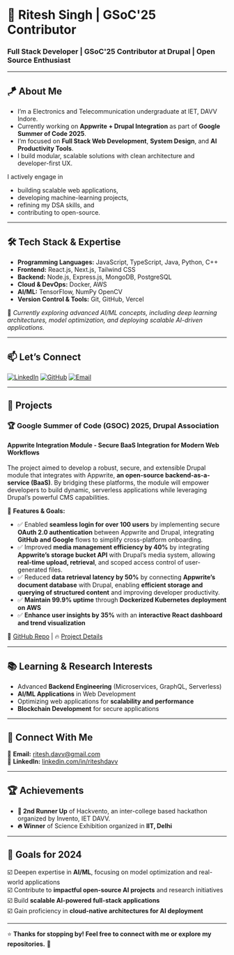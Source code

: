 # 🚀 Ritesh Singh | GSoC'25 Contributor 
### Full Stack Developer | GSoC'25 Contributor at Drupal | Open Source Enthusiast

---
## 🪁 **About Me**

- I’m a Electronics and Telecommunication undergraduate at IET, DAVV Indore.
- Currently working on **Appwrite + Drupal Integration** as part of **Google Summer of Code 2025**.
- I’m focused on **Full Stack Web Development**, **System Design**, and **AI Productivity Tools**.
- I build modular, scalable solutions with clean architecture and developer-first UX.

I actively engage in 
- building scalable web applications,
- developing machine-learning projects,
- refining my DSA skills, and
- contributing to open-source.  

---

## 🛠 Tech Stack & Expertise  

- **Programming Languages:** JavaScript, TypeScript, Java, Python, C++
- **Frontend:** React.js, Next.js, Tailwind CSS 
- **Backend:** Node.js, Express.js, MongoDB, PostgreSQL
- **Cloud & DevOps:** Docker, AWS
- **AI/ML:** TensorFlow, NumPy OpenCV
- **Version Control & Tools:** Git, GitHub, Vercel

📌 *Currently exploring advanced AI/ML concepts, including deep learning architectures, model optimization, and deploying scalable AI-driven applications.*  

---

## 📫 Let’s Connect

<a href="https://linkedin.com/in/riteshdavv/"><img alt="LinkedIn" src="https://img.shields.io/badge/-LinkedIn-blue?style=flat-square&logo=linkedin&logoColor=white"></a>
<a href="https://github.com/riteshdavv"><img alt="GitHub" src="https://img.shields.io/badge/-GitHub-black?style=flat-square&logo=github&logoColor=white"></a>
<a href="mailto:ritesh.davv@gmail.com"><img alt="Email" src="https://img.shields.io/badge/-Email-red?style=flat-square&logo=gmail&logoColor=white"></a>

---

## 🚀 Projects  

### 🏆 Google Summer of Code (GSOC) 2025, Drupal Association  
#### Appwrite Integration Module - Secure BaaS Integration for Modern Web Workflows

The project aimed to develop a robust, secure, and extensible Drupal module that integrates with Appwrite, **an open-source backend-as-a-service (BaaS)**. By bridging these platforms, the module will empower developers to build dynamic, serverless applications while leveraging Drupal’s powerful CMS capabilities.

🚀 **Features & Goals:**  
- ✅ Enabled **seamless login for over 100 users** by implementing secure **OAuth 2.0 authentication** between Appwrite and Drupal, integrating **GitHub and Google** flows to simplify cross-platform onboarding.
- ✅ Improved **media management efficiency by 40%** by integrating **Appwrite’s storage bucket API** with Drupal’s media system, allowing **real-time upload, retrieval**, and scoped access control of user-generated files.
- ✅ Reduced **data retrieval latency by 50%** by connecting **Appwrite’s document database** with Drupal, enabling **efficient storage and querying of structured content** and improving developer productivity.
- ✅ **Maintain 99.9% uptime** through **Dockerized Kubernetes deployment on AWS**  
- ✅ **Enhance user insights by 35%** with an **interactive React dashboard and trend visualization**  

🔗 [GitHub Repo](https://github.com/riteshdavv/drupal-appwrite) | 🔥 [Project Details](https://summerofcode.withgoogle.com/programs/2025/projects/5QrB2MPf)

---


## 📚 Learning & Research Interests  

- Advanced **Backend Engineering** (Microservices, GraphQL, Serverless)  
- **AI/ML Applications** in Web Development  
- Optimizing web applications for **scalability and performance**  
- **Blockchain Development** for secure applications  

---

## 🔗 Connect With Me  

📩 **Email:** [ritesh.davv@gmail.com](mailto:ritesh.davv@gmail.com)  
💼 **LinkedIn:** [linkedin.com/in/riteshdavv](https://linkedin.com/in/riteshdavv) 

---

## 🏆 Achievements  

- **🏅 2nd Runner Up** of Hackvento, an inter-college based hackathon organized by Invento, IET DAVV.
- **🔥 Winner** of Science Exhibition organized in **IIT, Delhi**

---

## 🎯 Goals for 2024  

☑️ Deepen expertise in **AI/ML**, focusing on model optimization and real-world applications  
☑️ Contribute to **impactful open-source AI projects** and research initiatives  
☑️ Build **scalable AI-powered full-stack applications**  
☑️ Gain proficiency in **cloud-native architectures for AI deployment**  

---

⭐ **Thanks for stopping by! Feel free to connect with me or explore my repositories.** 🚀
